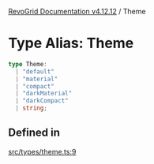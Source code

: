 [RevoGrid Documentation v4.12.12](README.md) / Theme

# Type Alias: Theme

```ts
type Theme: 
  | "default"
  | "material"
  | "compact"
  | "darkMaterial"
  | "darkCompact"
  | string;
```

## Defined in

[src/types/theme.ts:9](https://github.com/revolist/revogrid/blob/ecd92bead8bd3117a71a9fcab227f9b0f91c2edf/src/types/theme.ts#L9)
